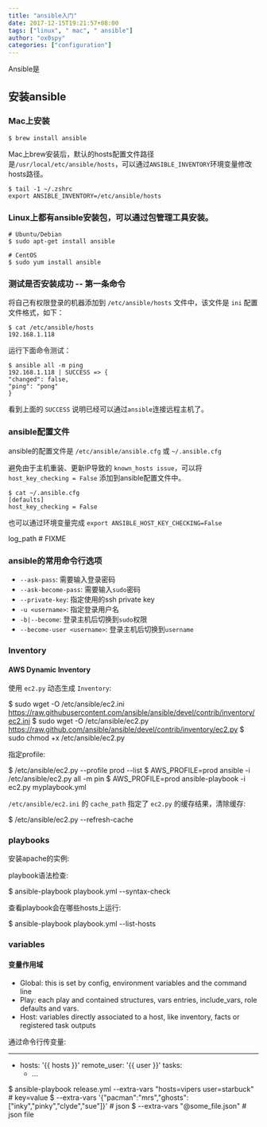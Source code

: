 ```yaml
---
title: "ansible入门"
date: 2017-12-15T19:21:57+08:00
tags: ["linux", " mac", " ansible"]
author: "ox0spy"
categories: ["configuration"]
---
```


Ansible是


## 安装ansible

### Mac上安装

    $ brew install ansible

Mac上brew安装后，默认的hosts配置文件路径是`/usr/local/etc/ansible/hosts`，可以通过`ANSIBLE_INVENTORY`环境变量修改hosts路径。

    $ tail -1 ~/.zshrc
    export ANSIBLE_INVENTORY=/etc/ansible/hosts


### Linux上都有ansible安装包，可以通过包管理工具安装。

    # Ubuntu/Debian
    $ sudo apt-get install ansible

    # CentOS
    $ sudo yum install ansible

### 测试是否安装成功 -- 第一条命令

将自己有权限登录的机器添加到 `/etc/ansible/hosts` 文件中，该文件是 `ini` 配置文件格式，如下：

    $ cat /etc/ansible/hosts
    192.168.1.118

运行下面命令测试：

    $ ansible all -m ping
	192.168.1.118 | SUCCESS => {
    "changed": false,
    "ping": "pong"
    }

看到上面的 `SUCCESS` 说明已经可以通过`ansible`连接远程主机了。


### ansible配置文件

ansible的配置文件是 `/etc/ansible/ansible.cfg` 或 `~/.ansible.cfg`

避免由于主机重装、更新IP导致的 `known_hosts issue`，可以将 `host_key_checking = False` 添加到ansible配置文件中。

    $ cat ~/.ansible.cfg
    [defaults]
    host_key_checking = False

也可以通过环境变量完成 `export ANSIBLE_HOST_KEY_CHECKING=False`

log_path # FIXME

### ansible的常用命令行选项

- `--ask-pass`: 需要输入登录密码
- `--ask-become-pass`: 需要输入`sudo`密码
- `--private-key`: 指定使用的ssh private key
- `-u <username>`: 指定登录用户名
- `-b|--become`: 登录主机后切换到`sudo`权限
- `--become-user <username>`: 登录主机后切换到`username`

### Inventory

#### AWS Dynamic Inventory

使用 `ec2.py` 动态生成 `Inventory`:

  $ sudo wget -O /etc/ansible/ec2.ini https://raw.githubusercontent.com/ansible/ansible/devel/contrib/inventory/ec2.ini
  $ sudo wget -O /etc/ansible/ec2.py https://raw.github.com/ansible/ansible/devel/contrib/inventory/ec2.py
  $ sudo chmod +x /etc/ansible/ec2.py

指定profile:

  $ /etc/ansible/ec2.py --profile prod --list
  $ AWS_PROFILE=prod ansible -i /etc/ansible/ec2.py all -m pin
  $ AWS_PROFILE=prod ansible-playbook -i ec2.py myplaybook.yml

`/etc/ansible/ec2.ini` 的 `cache_path` 指定了 `ec2.py` 的缓存结果，清除缓存:

  $ /etc/ansible/ec2.py --refresh-cache

### playbooks

安装apache的实例:

playbook语法检查:

  $ ansible-playbook playbook.yml --syntax-check

查看playbook会在哪些hosts上运行:

  $ ansible-playbook playbook.yml --list-hosts

### variables

#### 变量作用域

- Global: this is set by config, environment variables and the command line
- Play: each play and contained structures, vars entries, include_vars, role defaults and vars.
- Host: variables directly associated to a host, like inventory, facts or registered task outputs

通过命令行传变量:

  ---
  - hosts: '{{ hosts }}'
    remote_user: '{{ user }}'
    tasks:
      - ...

  $ ansible-playbook release.yml --extra-vars "hosts=vipers user=starbuck" # key=value
  $ --extra-vars '{"pacman":"mrs","ghosts":["inky","pinky","clyde","sue"]}' # json
  $ --extra-vars "@some_file.json" # json file